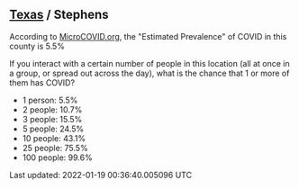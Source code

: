 
## [Texas](/united-states/texas) / Stephens

According to [MicroCOVID.org](http://microcovid.org),
the "Estimated Prevalence" of COVID in this county is 5.5%

If you interact with a certain number of people in this location
(all at once in a group, or spread out across the day), what is the chance that
1 or more of them has COVID?

- 1 person: 5.5%
- 2 people: 10.7%
- 3 people: 15.5%
- 5 people: 24.5%
- 10 people: 43.1%
- 25 people: 75.5%
- 100 people: 99.6%

Last updated: 2022-01-19 00:36:40.005096 UTC
